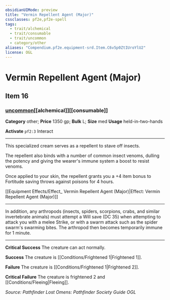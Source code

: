 ```yaml
---
obsidianUIMode: preview
title: "Vermin Repellent Agent (Major)"
cssclasses: pf2e,pf2e-spell
tags:
  - trait/alchemical
  - trait/consumable
  - trait/uncommon
  - category/other
aliases: "Compendium.pf2e.equipment-srd.Item.C6v5p0ZtIUroYlU2"
license: OGL
---
```

# Vermin Repellent Agent (Major)
## Item 16
### [uncommon](uncommon "Uncommon Rarity Trait")[[alchemical]][[consumable]]

**Category** other; 
**Price** 1350 gp; 
**Bulk** L; **Size** med
**Usage** held-in-two-hands

**Activate** `pf2:3` Interact

* * *

This specialized cream serves as a repellent to stave off insects.

The repellent also binds with a number of common insect venoms, dulling the potency and giving the wearer's immune system a boost to resist venoms.

Once applied to your skin, the repellent grants you a +4 item bonus to Fortitude saving throws against poisons for 4 hours.

[[Equipment Effects/Effect_ Vermin Repellent Agent (Major)|Effect: Vermin Repellent Agent (Major)]]

* * *

In addition, any arthropods (insects, spiders, scorpions, crabs, and similar invertebrate animals) must attempt a Will save (DC 35) when attempting to attack you with a melee Strike, or with a swarm attack such as the spider swarm's swarming bites. The arthropod then becomes temporarily immune for 1 minute.

* * *

**Critical Success** The creature can act normally.

**Success** The creature is [[Conditions/Frightened 1|Frightened 1]].

**Failure** The creature is [[Conditions/Frightened 1|Frightened 2]].

**Critical Failure** The creature is frightened 2 and [[Conditions/Fleeing|Fleeing]].

*Source: Pathfinder Lost Omens: Pathfinder Society Guide*
*OGL*